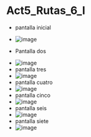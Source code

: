 # Act5_Rutas_6_I
* pantalla inicial
- ![image](https://github.com/user-attachments/assets/2e439074-82e3-426c-8107-2bcb4515b228)
* Pantalla dos
- ![image](https://github.com/user-attachments/assets/9cafd9a8-1be8-4411-933f-2e324877c59c)
- pantalla tres
- ![image](https://github.com/user-attachments/assets/87ad2325-49e1-442d-9c7e-767c11b746a7)
- pantalla cuatro
- ![image](https://github.com/user-attachments/assets/a1a7bb87-74c4-4271-b338-5eae2d3a73fd)
- pantalla cinco
- ![image](https://github.com/user-attachments/assets/b4a85cad-f0bc-415d-8b4b-8069c07c4ea2)
- pantalla seis
- ![image](https://github.com/user-attachments/assets/357a4079-a90e-4414-8b0b-046ce2235fac)
- pantalla siete
- ![image](https://github.com/user-attachments/assets/fe03e3dd-d3a1-4f85-aa60-5384e13ce0d2)
